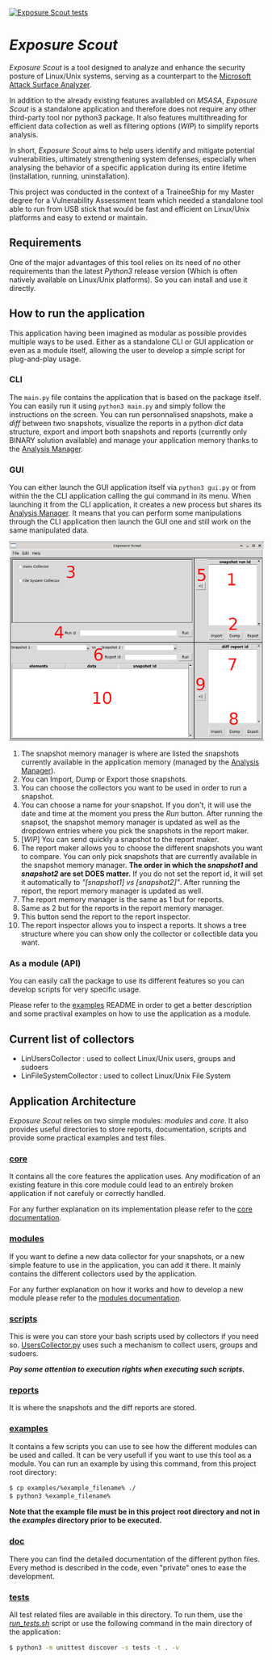 [![Exposure Scout tests](https://github.com/Tirette-hub/ExposureScout/actions/workflows/unittest_exposurescout.yml/badge.svg)](https://github.com/Tirette-hub/ExposureScout/actions/workflows/unittest_exposurescout.yml)

# **_Exposure Scout_**
_Exposure Scout_ is a tool designed to analyze and enhance the security posture of Linux/Unix systems, serving as a counterpart to the [Microsoft Attack Surface Analyzer](https://github.com/microsoft/AttackSurfaceAnalyzer).

In addition to the already existing features availabled on _MSASA_, _Exposure Scout_ is a standalone application and therefore does not require any other third-party tool nor python3 package. It also features multithreading for efficient data collection as well as filtering options (_WIP_) to simplify reports analysis.

In short, _Exposure Scout_ aims to help users identify and mitigate potential vulnerabilities, ultimately strengthening system defenses, especially when analysing the behavior of a specific application during its entire lifetime (installation, running, uninstallation).

This project was conducted in the context of a TraineeShip for my Master degree for a Vulnerability Assessment team which needed a standalone tool able to run from USB stick that would be fast and efficient on Linux/Unix platforms and easy to extend or maintain.

## Requirements
One of the major advantages of this tool relies on its need of no other requirements than the latest _Python3_ release version (Which is often natively available on Linux/Unix platforms). So you can install and use it directly.

## How to run the application
This application having been imagined as modular as possible provides multiple ways to be used. Either as a standalone CLI or GUI application or even as a module itself, allowing the user to develop a simple script for plug-and-play usage.

### CLI
The `main.py` file contains the application that is based on the package itself. You can easily run it using `python3 main.py` and simply follow the instructions on the screen. You can run personnalised snapshots, make a _diff_ between two snapshots, visualize the reports in a python _dict_ data structure, export and import both snapshots and reports (currently only BINARY solution available) and manage your application memory thanks to the [Analysis Manager](./docs/AM.md).

### GUI
You can either launch the GUI application itself via `python3 gui.py` or from within the the CLI application calling the gui command in its menu. When launching it from the CLI application, it creates a new process but shares its [Analysis Manager](./docs/AM.md). It means that you can perform some manipulations through the CLI application then launch the GUI one and still work on the same manipulated data.

<p align="center"><img src="https://github.com/Tirette-hub/ExposureScout/raw/main/images/gui.png"></p>

1. The snapshot memory manager is where are listed the snapshots currently available in the application memory (managed by the [Analysis Manager](./docs/AM.md)).
2. You can Import, Dump or Export those snapshots.
3. You can choose the collectors you want to be used in order to run a snapshot.
4. You can choose a name for your snapshot. If you don't, it will use the date and time at the moment you press the _Run_ button. After running the snapsot, the snapshot memory manager is updated as well as the dropdown entries where you pick the snapshots in the report maker.
5. [_WIP_] You can send quickly a snapshot to the report maker.
6. The report maker allows you to choose the different snapshots you want to compare. You can only pick snapshots that are currently available in the snapshot memory manager. **The order in which the _snapshot1_ and _snapshot2_ are set DOES matter.** If you do not set the report id, it will set it automatically to _"[snapshot1] vs [snapshot2]"_. After running the report, the report memory manager is updated as well.
7. The report memory manager is the same as 1 but for reports.
8. Same as 2 but for the reports in the report memory manager.
9. This button send the report to the report inspector.
10. The report inspector allows you to inspect a reports. It shows a tree structure where you can show only the collector or collectible data you want.

### As a module (API)
You can easily call the package to use its different features so you can develop scripts for very specific usage.

Please refer to the [examples](./examples) README in order to get a better description and some practival examples on how to use the application as a module.

## Current list of collectors
- LinUsersCollector : used to collect Linux/Unix users, groups and sudoers
- LinFileSystemCollector : used to collect Linux/Unix File System

## Application Architecture
_Exposure Scout_ relies on two simple modules: _modules_ and _core_. It also provides useful directories to store reports, documentation, scripts and provide some practical examples and test files.

### [core](./exposurescout/core/) 
It contains all the core features the application uses. Any modification of an existing feature in this core module could lead to an entirely broken application if not carefuly or correctly handled.

For any further explanation on its implementation please refer to the [core documentation](./docs/CORE.md).

### [modules](./exposurescout/modules/) 
If you want to define a new data collector for your snapshots, or a new simple feature to use in the application, you can add it there. It mainly contains the different collectors used by the application.

For any further explanation on how it works and how to develop a new module please refer to the [modules documentation](./docs/MODULES.md).

### [scripts](./exposurescout/scripts/) 
This is were you can store your bash scripts used by collectors if you need so. [UsersCollector.py](./exposurescout/modules/UsersCollector.py) uses such a mechanism to collect users, groups and sudoers.

__*Pay some attention to execution rights when executing such scripts.*__

### [reports](./reports/)
It is where the snapshots and the diff reports are stored.

### [examples](./examples/)
It contains a few scripts you can use to see how the different modules can be used and called. It can be very usefull if you want to use this tool as a module. You can run an example by using this command, from this project root directory:
``` bash
$ cp examples/%example_filename% ./
$ python3 %example_filename%
```

**Note that the example file must be in this project root directory and not in the _examples_ directory prior to be executed.**

### [doc](./docs/)
There you can find the detailed documentation of the different python files. Every method is described in the code, even "private" ones to ease the development.

### [tests](./exposurescout/tests/)
All test related files are available in this directory. To run them, use the [_run\_tests.sh_](./run_tests.sh) script or use the following command in the main directory of the application:
``` bash
$ python3 -m unittest discover -s tests -t . -v
```
